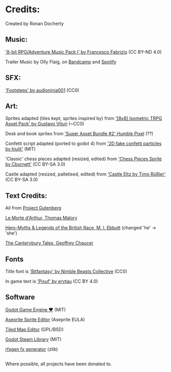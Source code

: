 # Credits:
Created by Ronan Docherty

## Music:
['8-bit RPG/Adventure Music Pack I' by Francesco Fabrizio](https://francescofabrizio.itch.io/8-bit-rpg-adventure-music-pack-i) (CC BY-ND 4.0)

Trailer Music by Olly Flaig, on [Bandcamp](https://ollyflaig.bandcamp.com/) and [Spotify](https://open.spotify.com/artist/5sUt08IDBSAIeApGm9eHfZ?si=6eg4XAdUQCWA4vVU5aA1IA)

## SFX:
['Footsteps' by audioninja001](https://freesound.org/people/audioninja001/sounds/455062/) (CC0)

## Art:
Sprites adapted (tiles kept, sprites inspired by) from ['[8x8] Isometric TRPG Asset Pack' by Gustavo Vituri](https://gvituri.itch.io/isometric-trpg) (~CC0)

Desk and book sprites from ['Super Asset Bundle #2' Humble Pixel](https://humblepixel.itch.io/super-asset-bundle-2-adventure-time) (??)

Confetti script adapted (ported to godot 4) from ['2D fake confetti particles by hiulit'](https://github.com/hiulit/Godot-3-2D-Fake-Confetti-Particles) (MIT)

'Classic' chess pieces adapted (resized, edited) from ['Chess Pieces Sprite by Cburnett'](https://commons.wikimedia.org/wiki/Category:SVG_chess_pieces#/media/File:Chess_Pieces_Sprite.svg) (CC     BY-SA 3.0)

Castle adapted (resized, palletised, edited) from ['Castle Eltz by Timo Rüßler'](https://commons.wikimedia.org/wiki/File:Castle_Eltz_(121706463).jpeg) (CC BY-SA 3.0)

## Text Credits:
All from [Project Gutenberg](https://www.gutenberg.org/)

[Le Morte d'Arthur, Thomas Malory](https://www.gutenberg.org/ebooks/1251)

[Hero-Myths & Legends of the British Race, M. I. Ebbutt](https://www.gutenberg.org/ebooks/25502) (changed 'he' -> 'she')

[The Canterybury Tales, Geoffrey Chaucer](https://www.gutenberg.org/ebooks/22120)

## Fonts

Title font is ['Bitfantasy' by Nimble Beasts Collective](https://nimblebeastscollective.itch.io/nb-pixel-font-bundle) (CC0)

In game text is ['Pixuf' by erytau](https://erytau.itch.io/pixuf) (CC BY 4.0)

## Software

[Godot Game Engine ❤️](https://godotengine.org/) (MIT)

[Aseprite Sprite Editor](https://www.aseprite.org/) (Aseprite EULA)

[Tiled Map Editor](https://www.mapeditor.org/) (GPL/BSD)

[Godot Steam Library](https://godotsteam.com/) (MIT)

[rfxgen fx generator](https://github.com/raysan5/rfxgen) (zlib)


##
Where possible, all projects have been donated to.